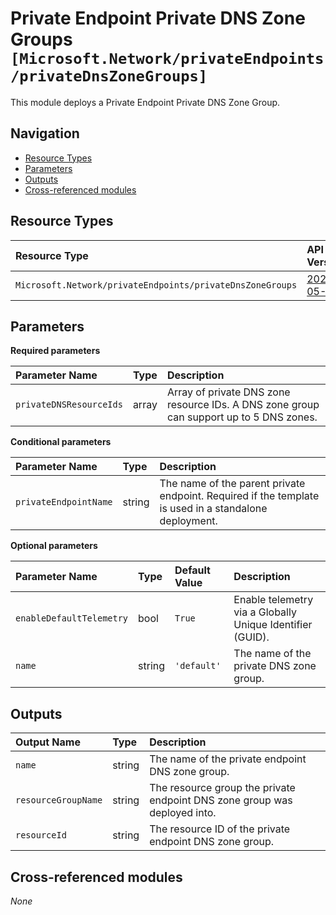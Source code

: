 # Private Endpoint Private DNS Zone Groups `[Microsoft.Network/privateEndpoints/privateDnsZoneGroups]`

This module deploys a Private Endpoint Private DNS Zone Group.

## Navigation

- [Resource Types](#Resource-Types)
- [Parameters](#Parameters)
- [Outputs](#Outputs)
- [Cross-referenced modules](#Cross-referenced-modules)

## Resource Types

| Resource Type | API Version |
| :-- | :-- |
| `Microsoft.Network/privateEndpoints/privateDnsZoneGroups` | [2023-05-01](https://learn.microsoft.com/en-us/azure/templates/Microsoft.Network/privateEndpoints/privateDnsZoneGroups) |

## Parameters

**Required parameters**

| Parameter Name | Type | Description |
| :-- | :-- | :-- |
| `privateDNSResourceIds` | array | Array of private DNS zone resource IDs. A DNS zone group can support up to 5 DNS zones. |

**Conditional parameters**

| Parameter Name | Type | Description |
| :-- | :-- | :-- |
| `privateEndpointName` | string | The name of the parent private endpoint. Required if the template is used in a standalone deployment. |

**Optional parameters**

| Parameter Name | Type | Default Value | Description |
| :-- | :-- | :-- | :-- |
| `enableDefaultTelemetry` | bool | `True` | Enable telemetry via a Globally Unique Identifier (GUID). |
| `name` | string | `'default'` | The name of the private DNS zone group. |


## Outputs

| Output Name | Type | Description |
| :-- | :-- | :-- |
| `name` | string | The name of the private endpoint DNS zone group. |
| `resourceGroupName` | string | The resource group the private endpoint DNS zone group was deployed into. |
| `resourceId` | string | The resource ID of the private endpoint DNS zone group. |

## Cross-referenced modules

_None_

